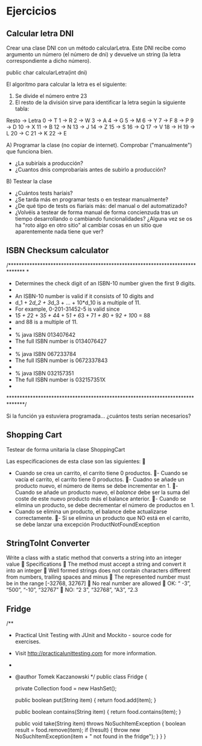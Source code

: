 # Ejercicios

## Calcular letra DNI

Crear una clase DNI con un método calcularLetra. Este DNI recibe como argumento un número (el número de dni) y devuelve un string (la letra correspondiente a dicho número).

public char calcularLetra(int dni)

El algoritmo para calcular la letra es el siguiente:

1) Se divide el número entre 23
2) El resto de la división sirve para identificar la letra según la siguiente tabla:

Resto -> Letra
0 -> T
1 -> R
2 -> W
3 -> A
4 -> G
5 -> M
6 -> Y
7 -> F
8 -> P
9 -> D
10 -> X
11 -> B
12 -> N
13 -> J
14 -> Z
15 -> S
16 -> Q
17 -> V
18 -> H
19 -> L
20 -> C
21 -> K
22 -> E


A) Programar la clase (no copiar de internet). Comprobar ("manualmente") que funciona bien.

- ¿La subiríais a producción?
- ¿Cuantos dnis comprobaríais antes de subirlo a producción?

B) Testear la clase

- ¿Cuántos tests haríais?
- ¿Se tarda más en programar tests o en testear manualmente?
- ¿De qué tipo de tests os fiaríais más: del manual o del automatizado?
- ¿Volvéis a testear de forma manual de forma concienzuda tras un tiempo desarrollando o cambiando funcionalidades? ¿Alguna vez se os ha "roto algo en otro sitio" al cambiar cosas en un sitio que aparentemente nada tiene que ver?

 
## ISBN Checksum calculator

/******************************************************************************
 * 
 *  Determines the check digit of an ISBN-10 number given the first 9 digits.
 *
 *  An ISBN-10 number is valid if it consists of 10 digits and
 *  d_1 + 2*d_2 + 3*d_3 + ... + 10*d_10 is a multiple of 11.
 *  For example, 0-201-31452-5 is valid since
 *  1*5 + 2*2 + 3*5 + 4*4 + 5*1 + 6*3 + 7*1 + 8*0 + 9*2 + 10*0 = 88
 *  and 88 is a multiple of 11.
 *
 *  % java ISBN 013407642
 *  The full ISBN number is 0134076427
 *
 *  % java ISBN 067233784
 *  The full ISBN number is 0672337843
 *
 *  % java ISBN 032157351
 *  The full ISBN number is 032157351X
 *
 ******************************************************************************/

Si la función ya estuviera programada... ¿cuántos tests serían necesarios?

## Shopping Cart

Testear de forma unitaria la clase ShoppingCart

Las especificaciones de esta clase son las siguientes:

- Cuando se crea un carrito, el carrito tiene 0 productos.
- Cuando se vacía el carrito, el carrito tiene 0 productos.
- Cuadno se añade un producto nuevo, el número de items se debe incrementar en 1.
- Cuando se añade un producto nuevo, el *balance* debe ser la suma del coste de este nuevo producto más el balance anterior.
- Cuando se elimina un producto, se debe decrementar el número de productos en 1.
- Cuando se elimina un producto, el balance debe actualizarse correctamente.
- Si se elimina un producto que NO está en el carrito, se debe lanzar una excepción ProductNotFoundException

## StringToInt Converter

Write a class with a static method that converts a string
into an integer value
 Specifications
 The method must accept a string and convert it into an integer
 Well formed strings does not contain characters different from
numbers, trailing spaces and minus
 The represented number must be in the range [-32768, 32767]
 No real number are allowed
 OK: “ -3”, “500”, “-10”, “32767”
 NO: “2 3”, “32768”, “A3”, “2.3


## Fridge

/**
 * Practical Unit Testing with JUnit and Mockito - source code for exercises.
 * Visit http://practicalunittesting.com for more information.
 *
 * @author Tomek Kaczanowski
 */
public class Fridge {

	private Collection<String> food = new HashSet<String>();

	public boolean put(String item) {
		return food.add(item);
	}

	public boolean contains(String item) {
		return food.contains(item);
	}

	public void take(String item) throws NoSuchItemException {
		boolean result = food.remove(item);
		if (!result) {
			throw new NoSuchItemException(item + " not found in the fridge");
		}
	}
}